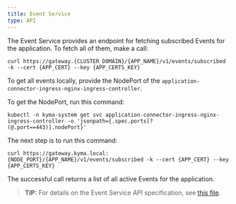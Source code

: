 ```yaml
---
title: Event Service
type: API
---
```




The Event Service provides an endpoint for fetching subscribed Events for the application. To fetch all of them, make a call:

```
curl https://gateway.{CLUSTER_DOMAIN}/{APP_NAME}/v1/events/subscribed -k --cert {APP_CERT} --key {APP_CERTS_KEY}
```

To get all events locally, provide the NodePort of the `application-connector-ingress-nginx-ingress-controller`.
                  
To get the NodePort, run this command:
                  
 ```
 kubectl -n kyma-system get svc application-connector-ingress-nginx-ingress-controller -o 'jsonpath={.spec.ports[?(@.port==443)].nodePort}'
 ```
 
 The next step is to run this command:
 ```
 curl https://gateway.kyma.local:{NODE_PORT}/{APP_NAME}/v1/events/subscribed -k --cert {APP_CERT} --key {APP_CERTS_KEY}
 ```
 
 The successful call returns a list of all active Events for the application.
 
>**TIP:** For details on the Event Service API specification, see [this file](./assets/eventsapi.yaml).
